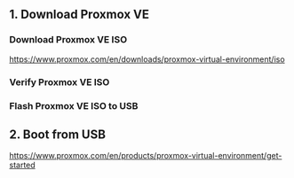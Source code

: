 ## 1. Download Proxmox VE
### Download Proxmox VE ISO
https://www.proxmox.com/en/downloads/proxmox-virtual-environment/iso

### Verify Proxmox VE ISO

### Flash Proxmox VE ISO to USB

## 2. Boot from USB
https://www.proxmox.com/en/products/proxmox-virtual-environment/get-started
